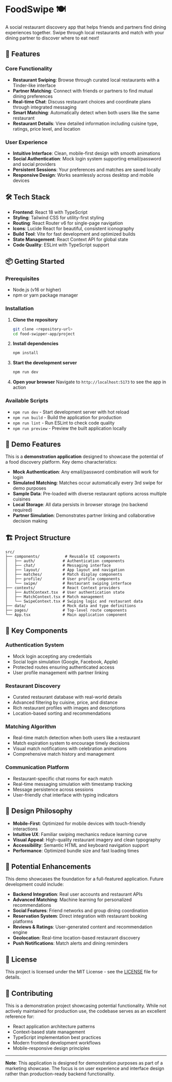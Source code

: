 # FoodSwipe 🍽️

A social restaurant discovery app that helps friends and partners find dining experiences together. Swipe through local restaurants and match with your dining partner to discover where to eat next!

## 🚀 Features

### Core Functionality
- **Restaurant Swiping**: Browse through curated local restaurants with a Tinder-like interface
- **Partner Matching**: Connect with friends or partners to find mutual dining preferences
- **Real-time Chat**: Discuss restaurant choices and coordinate plans through integrated messaging
- **Smart Matching**: Automatically detect when both users like the same restaurant
- **Restaurant Details**: View detailed information including cuisine type, ratings, price level, and location

### User Experience
- **Intuitive Interface**: Clean, mobile-first design with smooth animations
- **Social Authentication**: Mock login system supporting email/password and social providers
- **Persistent Sessions**: Your preferences and matches are saved locally
- **Responsive Design**: Works seamlessly across desktop and mobile devices

## 🛠️ Tech Stack

- **Frontend**: React 18 with TypeScript
- **Styling**: Tailwind CSS for utility-first styling
- **Routing**: React Router v6 for single-page navigation
- **Icons**: Lucide React for beautiful, consistent iconography
- **Build Tool**: Vite for fast development and optimized builds
- **State Management**: React Context API for global state
- **Code Quality**: ESLint with TypeScript support

## 📦 Getting Started

### Prerequisites
- Node.js (v16 or higher)
- npm or yarn package manager

### Installation

1. **Clone the repository**
   ```bash
   git clone <repository-url>
   cd food-swipper-app/project
   ```

2. **Install dependencies**
   ```bash
   npm install
   ```

3. **Start the development server**
   ```bash
   npm run dev
   ```

4. **Open your browser**
   Navigate to `http://localhost:5173` to see the app in action

### Available Scripts

- `npm run dev` - Start development server with hot reload
- `npm run build` - Build the application for production
- `npm run lint` - Run ESLint to check code quality
- `npm run preview` - Preview the built application locally

## 🎯 Demo Features

This is a **demonstration application** designed to showcase the potential of a food discovery platform. Key demo characteristics:

- **Mock Authentication**: Any email/password combination will work for login
- **Simulated Matching**: Matches occur automatically every 3rd swipe for demo purposes
- **Sample Data**: Pre-loaded with diverse restaurant options across multiple cuisines
- **Local Storage**: All data persists in browser storage (no backend required)
- **Partner Simulation**: Demonstrates partner linking and collaborative decision making

## 🏗️ Project Structure

```
src/
├── components/           # Reusable UI components
│   ├── auth/            # Authentication components
│   ├── chat/            # Messaging interface
│   ├── layout/          # App layout and navigation
│   ├── matches/         # Match display components
│   ├── profile/         # User profile components
│   └── swipe/           # Restaurant swiping interface
├── contexts/            # React Context providers
│   ├── AuthContext.tsx  # User authentication state
│   ├── MatchContext.tsx # Match management
│   └── SwipeContext.tsx # Swiping logic and restaurant data
├── data/                # Mock data and type definitions
├── pages/               # Top-level route components
└── App.tsx              # Main application component
```

## 🔧 Key Components

### Authentication System
- Mock login accepting any credentials
- Social login simulation (Google, Facebook, Apple)
- Protected routes ensuring authenticated access
- User profile management with partner linking

### Restaurant Discovery
- Curated restaurant database with real-world details
- Advanced filtering by cuisine, price, and distance
- Rich restaurant profiles with images and descriptions
- Location-based sorting and recommendations

### Matching Algorithm
- Real-time match detection when both users like a restaurant
- Match expiration system to encourage timely decisions
- Visual match notifications with celebration animations
- Comprehensive match history and management

### Communication Platform
- Restaurant-specific chat rooms for each match
- Real-time messaging simulation with timestamp tracking
- Message persistence across sessions
- User-friendly chat interface with typing indicators

## 🎨 Design Philosophy

- **Mobile-First**: Optimized for mobile devices with touch-friendly interactions
- **Intuitive UX**: Familiar swiping mechanics reduce learning curve
- **Visual Appeal**: High-quality restaurant imagery and clean typography
- **Accessibility**: Semantic HTML and keyboard navigation support
- **Performance**: Optimized bundle size and fast loading times

## 🚀 Potential Enhancements

This demo showcases the foundation for a full-featured application. Future development could include:

- **Backend Integration**: Real user accounts and restaurant APIs
- **Advanced Matching**: Machine learning for personalized recommendations
- **Social Features**: Friend networks and group dining coordination
- **Reservation System**: Direct integration with restaurant booking platforms
- **Reviews & Ratings**: User-generated content and recommendation engine
- **Geolocation**: Real-time location-based restaurant discovery
- **Push Notifications**: Match alerts and dining reminders

## 📄 License

This project is licensed under the MIT License - see the [LICENSE](LICENSE) file for details.

## 🤝 Contributing

This is a demonstration project showcasing potential functionality. While not actively maintained for production use, the codebase serves as an excellent reference for:

- React application architecture patterns
- Context-based state management
- TypeScript implementation best practices
- Modern frontend development workflows
- Mobile-responsive design principles

---

**Note**: This application is designed for demonstration purposes as part of a marketing showcase. The focus is on user experience and interface design rather than production-ready backend functionality.